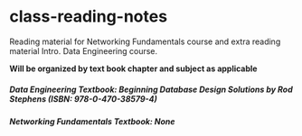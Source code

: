 # class-reading-notes
Reading material for Networking Fundamentals course and extra reading material Intro. Data Engineering course.

**Will be organized by text book chapter and subject as applicable**
##### Data Engineering Textbook: Beginning Database Design Solutions by Rod Stephens (ISBN: 978-0-470-38579-4)
##### Networking Fundamentals Textbook: None
